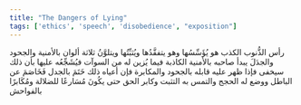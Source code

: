 ```yaml
---
title: "The Dangers of Lying"
tags: ['ethics', 'speech', 'disobedience', "exposition"]
---
```


 رأس الذُّنوب الكذب هو يُؤَسِّسُها وهو يتفقَّدُها ويُثبِّتُها ويتلوَّنُ ثلاثة ألوان بالأمنية والجحود والجدَلَ يبدأ صاحبه بالأمنية الكاذبة فيما يُزين له من السوآت فيُشَجِّعُه عليها بأن ذلك سيخفى فإذا ظهر عليه قابله بالجحود والمكابرة فإن أعياه ذلك خَتَمَ بالجدل فَخَاصَمَ عن الباطل ووضع له الحجج والتمس به التثبت وكابر الحق حتى يكُونَ مُسَارعًا للضلالة ومُكَابرًا بالفواحش
